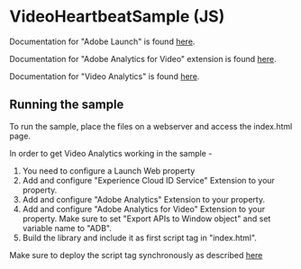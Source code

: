 # VideoHeartbeatSample (JS)

Documentation for "Adobe Launch" is found [here](https://docs.adobelaunch.com/getting-started).

Documentation for "Adobe Analytics for Video" extension is found [here](https://docs.adobelaunch.com/extension-reference/web/adobe-analytics-for-video-extension).

Documentation for "Video Analytics" is found [here](https://marketing.adobe.com/resources/help/en_US/sc/appmeasurement/hbvideo/).

## Running the sample

To run the sample, place the files on a webserver and access the index.html page.

In order to get Video Analytics working in the sample -
1) You need to configure a Launch Web property
2) Add and configure "Experience Cloud ID Service" Extension to your property.
3) Add and configure "Adobe Analytics" Extension to your property.
4) Add and configure "Adobe Analytics for Video" Extension to your property. Make sure to set "Export APIs to Window object" and set variable name to "ADB".
5) Build the library and include it as first script tag in "index.html".

Make sure to deploy the script tag synchronously as described [here](https://docs.adobelaunch.com/client-side-information/asynchronous-deployment#synchronous-deployment)
